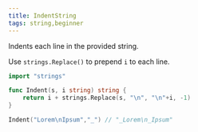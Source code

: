 ```yaml
---
title: IndentString
tags: string,beginner
---
```


Indents each line in the provided string.

Use `strings.Replace()` to prepend `i` to each line.

```go
import "strings"

func Indent(s, i string) string {
	return i + strings.Replace(s, "\n", "\n"+i, -1)
}
```

```go
Indent("Lorem\nIpsum","_") // "_Lorem\n_Ipsum"
```
